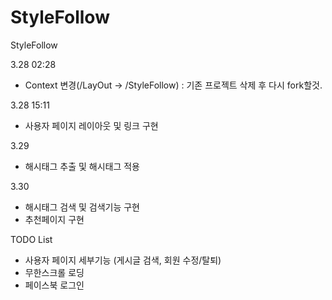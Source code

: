 # StyleFollow
StyleFollow

3.28 02:28
 - Context 변경(/LayOut -> /StyleFollow) : 기존 프로젝트 삭제 후 다시 fork할것.
 
3.28 15:11
 - 사용자 페이지 레이아웃 및 링크 구현
 
3.29
 - 해시태그 추출 및 해시태그 적용
 
3.30
 - 해시태그 검색 및 검색기능 구현
 - 추천페이지 구현
 
 TODO List
  - 사용자 페이지 세부기능 (게시글 검색, 회원 수정/탈퇴)
  - 무한스크롤 로딩
  - 페이스북 로그인